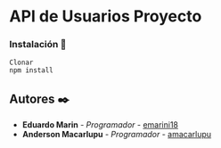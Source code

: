 # API de Usuarios Proyecto


### Instalación 🔧

```
Clonar
npm install
```

## Autores ✒️


* **Eduardo Marin** - *Programador* - [emarini18](https://github.com/emarini18)
* **Anderson Macarlupu** - *Programador* - [amacarlupu](https://github.com/amacarlupu)